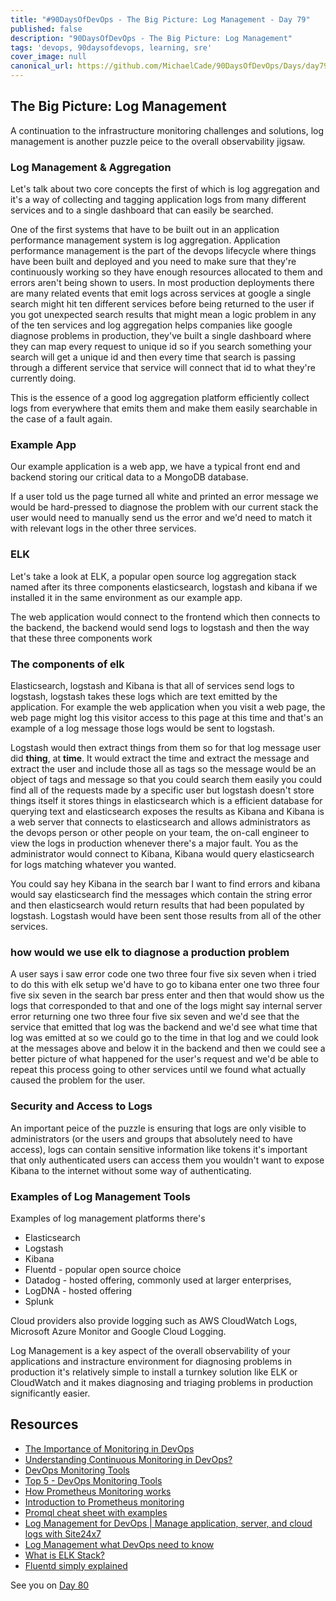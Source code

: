 ```yaml
---
title: "#90DaysOfDevOps - The Big Picture: Log Management - Day 79"
published: false
description: "90DaysOfDevOps - The Big Picture: Log Management"
tags: 'devops, 90daysofdevops, learning, sre'
cover_image: null
canonical_url: https://github.com/MichaelCade/90DaysOfDevOps/Days/day79.md 
---
```

## The Big Picture: Log Management

A continuation to the infrastructure monitoring challenges and solutions, log management is another puzzle peice to the overall observability jigsaw. 

### Log Management & Aggregation 

Let's talk about two core concepts the first of which is log aggregation and it's a way of collecting and tagging application logs from many different services and to a single dashboard that can easily be searched. 

One of the first systems that have to be built out in an application performance management system is log aggregation. Application performance management is the part of the devops lifecycle where things have been built and deployed and you need to make sure that they're continuously working so they have enough resources allocated to them and errors aren't being shown to users. In most production deployments there are many related events that emit logs across services at google a single search might hit ten different services before being returned to the user if you got unexpected search results that might mean a logic problem in any of the ten services and log aggregation helps companies like google diagnose problems in production, they've built a single dashboard where they can map every request to unique id so if you search something your search will get a unique id and then every time that search is passing through a different service that service will connect that id to what they're currently doing. 

This is the essence of a good log aggregation platform efficiently collect logs from everywhere that emits them and make them easily searchable in the case of a fault again. 

### Example App 

Our example application is a web app, we have a typical front end and backend storing our critical data to a MongoDB database. 

If a user told us the page turned all white and printed an error message we would be hard-pressed to diagnose the problem with our current stack the user would need to manually send us the error and we'd need to match it with relevant logs in the other three services. 

### ELK 

Let's take a look at ELK, a popular open source log aggregation stack named after its three components elasticsearch, logstash and kibana if we installed it in the same environment as our example app. 

The web application would connect to the frontend which then connects to the backend, the backend would send logs to logstash and then the way that these three components work 

### The components of elk 

Elasticsearch, logstash and Kibana is that all of  services send logs to logstash, logstash takes these logs which are text emitted by the application. For example the web application when you visit a web page, the web page might log this visitor access to this page at this time and that's an example of a log message those logs would be sent to logstash.

Logstash would then extract things from them so for that log message user did **thing**, at **time**. It would extract the time and extract the message and extract the user and include those all as tags so the message would be an object of tags and message so that you could search them easily you could find all of the requests made by a specific user but logstash doesn't store things itself it stores things in elasticsearch which is a efficient database for querying text and elasticsearch exposes the results as Kibana and Kibana is a web server that connects to elasticsearch and allows administrators as the devops person or other people on your team, the on-call engineer to view the logs in production whenever there's a major fault. You as the administrator would connect to Kibana, Kibana would query elasticsearch for logs matching whatever you wanted. 

You could say hey Kibana in the search bar I want to find errors and kibana would say elasticsearch find the messages which contain the string error and then elasticsearch would return results that had been populated by logstash. Logstash would have been sent those results from all of the other services.

### how would we use elk to diagnose a production problem

A user says i saw error code one two three four five six seven when i tried to do this with elk setup we'd have to go to kibana enter one two three four five six seven in the search bar press enter and then that would show us the logs that corresponded to that and one of the logs might say internal server error returning one two three four five six seven and we'd see that the service that emitted that log was the backend and we'd see what time that log was emitted at so we could go to the time in that log and we could look at the messages above and below it in the backend and then we could see a better picture of what happened for the user's request and we'd be able to repeat this process going to other services until we found what actually caused the problem for the user.

### Security and Access to Logs 

An important peice of the puzzle is ensuring that logs are only visible to administrators (or the users and groups that absolutely need to have access), logs can contain sensitive information like tokens it's important that only authenticated users can access them you wouldn't want to expose Kibana to the internet without some way of authenticating.

### Examples of Log Management Tools

Examples of log management platforms there's

- Elasticsearch 
- Logstash 
- Kibana 
- Fluentd - popular open source choice
- Datadog - hosted offering, commonly used at larger enterprises, 
- LogDNA - hosted offering 
- Splunk 

Cloud providers also provide logging such as AWS CloudWatch Logs, Microsoft Azure Monitor and Google Cloud Logging. 


Log Management is a key aspect of the overall observability of your applications and instracture environment for diagnosing problems in production it's relatively simple to install a turnkey solution like ELK or CloudWatch and it makes diagnosing and triaging problems in production significantly easier. 

## Resources 

- [The Importance of Monitoring in DevOps](https://www.devopsonline.co.uk/the-importance-of-monitoring-in-devops/)
- [Understanding Continuous Monitoring in DevOps?](https://medium.com/devopscurry/understanding-continuous-monitoring-in-devops-f6695b004e3b) 
- [DevOps Monitoring Tools](https://www.youtube.com/watch?v=Zu53QQuYqJ0) 
- [Top 5 - DevOps Monitoring Tools](https://www.youtube.com/watch?v=4t71iv_9t_4)
- [How Prometheus Monitoring works](https://www.youtube.com/watch?v=h4Sl21AKiDg) 
- [Introduction to Prometheus monitoring](https://www.youtube.com/watch?v=5o37CGlNLr8)
- [Promql cheat sheet with examples](https://www.containiq.com/post/promql-cheat-sheet-with-examples)
- [Log Management for DevOps | Manage application, server, and cloud logs with Site24x7](https://www.youtube.com/watch?v=J0csO_Shsj0)
- [Log Management what DevOps need to know](https://devops.com/log-management-what-devops-teams-need-to-know/)
- [What is ELK Stack?](https://www.youtube.com/watch?v=4X0WLg05ASw)
- [Fluentd simply explained](https://www.youtube.com/watch?v=5ofsNyHZwWE&t=14s) 

See you on [Day 80](day80.md)
